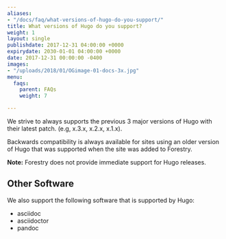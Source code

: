 ```yaml
---
aliases:
- "/docs/faq/what-versions-of-hugo-do-you-support/"
title: What versions of Hugo do you support?
weight: 1
layout: single
publishdate: 2017-12-31 04:00:00 +0000
expirydate: 2030-01-01 04:00:00 +0000
date: 2017-12-31 00:00:00 -0400
images:
- "/uploads/2018/01/OGimage-01-docs-3x.jpg"
menu:
  faqs:
    parent: FAQs
    weight: 7

---
```

We strive to always supports the previous 3 major versions of Hugo with their latest patch. (e.g, x.3.x, x.2.x, x.1.x).

Backwards compatibility is always available for sites using an older version of Hugo that was supported when the site was added to Forestry.

**Note:** Forestry does not provide immediate support for Hugo releases.

## Other Software

We also support the following software that is supported by Hugo:

* asciidoc
* asciidoctor
* pandoc